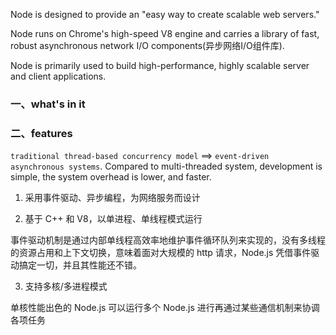 Node is designed to provide an "easy way to create scalable web servers."

Node runs on Chrome's high-speed V8 engine and carries a library of fast, robust asynchronous network I/O components(异步网络I/O组件库).

Node is primarily used to build high-performance, highly scalable server and client applications.

### 一、what's in it



### 二、features

`traditional thread-based concurrency model` ==> `event-driven asynchronous systems`. Compared to multi-threaded system, development is simple, the system overhead is lower, and faster.


1. 采用事件驱动、异步编程，为网络服务而设计

2. 基于 C++ 和 V8，以单进程、单线程模式运行

事件驱动机制是通过内部单线程高效率地维护事件循环队列来实现的，没有多线程的资源占用和上下文切换，意味着面对大规模的 http 请求，Node.js 凭借事件驱动搞定一切，并且其性能还不错。

3. 支持多核/多进程模式

单核性能出色的 Node.js 可以运行多个 Node.js 进行再通过某些通信机制来协调各项任务



